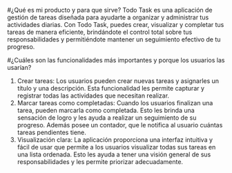 #¿Qué es mi producto y para que sirve?
Todo Task es una aplicación de gestión de tareas diseñada para ayudarte a organizar y administrar tus actividades diarias. Con Todo Task, puedes crear, visualizar y completar tus tareas de manera eficiente, brindándote el control total sobre tus responsabilidades y permitiéndote mantener un seguimiento efectivo de tu progreso.

#¿Cuáles son las funcionalidades más importantes y porque los usuarios las usarían?

1.  Crear tareas: Los usuarios pueden crear nuevas tareas y asignarles un título y una descripción. Esta funcionalidad les permite capturar y registrar todas las actividades que necesitan realizar.
2.  Marcar tareas como completadas: Cuando los usuarios finalizan una tarea, pueden marcarla como completada. Esto les brinda una sensación de logro y les ayuda a realizar un seguimiento de su progreso. Además posee un contador, que le notifica al usuario cuántas tareas pendientes tiene.
3.  Visualización clara: La aplicación proporciona una interfaz intuitiva y fácil de usar que permite a los usuarios visualizar todas sus tareas en una lista ordenada. Esto les ayuda a tener una visión general de sus responsabilidades y les permite priorizar adecuadamente.
